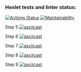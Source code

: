 ### Hexlet tests and linter status:
[![Actions Status](https://github.com/Ahiles3005/php-project-45/workflows/hexlet-check/badge.svg)](https://github.com/Ahiles3005/php-project-45/actions)
[![Maintainability](https://api.codeclimate.com/v1/badges/015597d9b8c7ad037af8/maintainability)](https://codeclimate.com/github/Ahiles3005/php-project-45/maintainability)

Step 5
[![asciicast](https://asciinema.org/a/dABsvhL4dY7l2oqNqwyoLzWev.svg)](https://asciinema.org/a/dABsvhL4dY7l2oqNqwyoLzWev)

Step 6
[![asciicast](https://asciinema.org/a/tEEGdSOfbCvEYVlrN6bPX1OaJ.svg)](https://asciinema.org/a/tEEGdSOfbCvEYVlrN6bPX1OaJ)

Step 7
[![asciicast](https://asciinema.org/a/7GDzqfjMepGeIQkwYF3SdkfAQ.svg)](https://asciinema.org/a/7GDzqfjMepGeIQkwYF3SdkfAQ)

Step 8
[![asciicast](https://asciinema.org/a/KP2RV4hvTeGGoW1BCDYK4oPpM.svg)](https://asciinema.org/a/KP2RV4hvTeGGoW1BCDYK4oPpM)

Step 9
[![asciicast](https://asciinema.org/a/dsHocCg1437DBpCMXXlVaB4ch.svg)](https://asciinema.org/a/dsHocCg1437DBpCMXXlVaB4ch)
